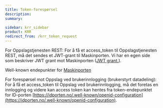 ```yaml
---
title: Token-forespørsel 
description:
summary:

sidebar: krr_sidebar
product: KRR
redirect_from: /krr_token_request
---
```


For Oppslagstjenesten REST: 
For å få et access_token til Oppslagstjenesten REST, må det sendes et JWT-grant til Maskinporten. Vi har en egen side som beskriver JWT grant mot Maskinporten ([JWT grant.]({{site.baseurl}}/docs/Maskinporten/maskinporten_protocol_jwtgrant)).

Well-known endepunkter for [Maskinporten]({{site.baseurl}}/docs/Maskinporten/maskinporten_func_wellknown)


For forespørsel mot Oppslag ved brukerinnlogging (brukerstyrt datadeling):
For å få et access_token til Oppslag ved brukerinnlogging, må det foretas en innlogging og videre kan access token kan hentes fra token-endepunktet for ID-porten [https://idporten.no/.well-known/openid-configuration](https://idporten.no/.well-known/openid-configuration).

